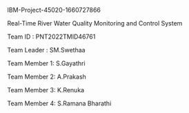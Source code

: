 IBM-Project-45020-1660727866

Real-Time River Water Quality Monitoring and Control System

Team ID      : PNT2022TMID46761

Team Leader  : SM.Swethaa

Team Member 1: S.Gayathri

Team Member 2: A.Prakash

Team Member 3: K.Renuka

Team Member 4: S.Ramana Bharathi
